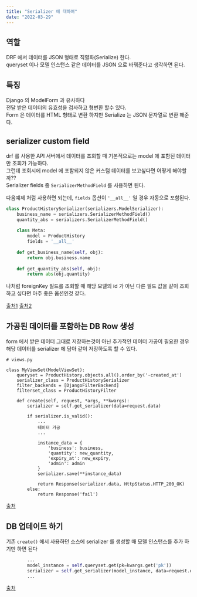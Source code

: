 ```yaml
---
title: "Serializer 에 대하여"
date: "2022-03-29"
---
```


## 역할
DRF 에서 데이터를 JSON 형태로 직렬화(Serialize) 한다.  
queryset 이나 모델 인스턴스 같은 데이터를 JSON 으로 바꿔준다고 생각하면 된다.

## 특징
Django 의 ModelForm 과 유사하다  
전달 받은 데이터의 유효성을 검사하고 형변환 할수 있다.  
Form 은 데이터를 HTML 형태로 변환 하지만 Serialize 는 JSON 문자열로 변환 해준다.

## serializer custom field
drf 를 사용한 API 서버에서 데이터를 조회할 때 기본적으로는 model 에 포함된 데이터만 조회가 가능하다.  
그런데 조회시에 model 에 포함되지 않은 커스텀 데이터를 보고싶다면 어떻게 해야할까??  
Serializer fields 중 `SerializerMethodField` 를 사용하면 된다.  

다음예제 처럼 사용하면 되는데, `fields` 옵션이 `'__all__'` 일 경우 자동으로 포함된다.
```python
class ProductHistorySerializer(serializers.ModelSerializer):
    business_name = serializers.SerializerMethodField()
    quantity_abs = serializers.SerializerMethodField()
    
    class Meta:
        model = ProductHistory
        fields = '__all__'
    
    def get_business_name(self, obj):
        return obj.business.name
    
    def get_quantity_abs(self, obj):
        return abs(obj.quantity)
```
나처럼 foreignKey 필드를 조회할 때 해당 모델의 id 가 아닌 다른 필드 값을 같이 조회하고 싶다면 아주 좋은 옵션인것 같다.  

[출처1](https://www.django-rest-framework.org/api-guide/fields/#serializermethodfield)
[출처2](https://ssungkang.tistory.com/entry/Django-Serializer-Custom-Field-SerializerMethodField)

## 가공된 데이터를 포함하는 DB Row 생성
form 에서 받은 데이터 그대로 저장하는것이 아닌 추가적인 데이터 가공이 필요한 경우 해당 데이터를 serializer 에 담아 같이 저장하도록 할 수 있다.
```
# views.py

class MyViewSet(ModelViewSet):
    queryset = ProductHistory.objects.all().order_by('-created_at')
    serializer_class = ProductHistorySerializer
    filter_backends = [DjangoFilterBackend]
    filterset_class = ProductHistoryFilter
    
    def create(self, request, *args, **kwargs):
        serializer = self.get_serializer(data=request.data)
    
        if serializer.is_valid():
            ...
            데이터 가공
            ...
            
            instance_data = {
                'business': business,
                'quantity': new_quantity,
                'expiry_at': new_expiry,
                'admin': admin
            }
            serializer.save(**instance_data)
            
            return Response(serializer.data, HttpStatus.HTTP_200_OK)
        else:
            return Response('fail')
```

[출처](https://show-me-the-money.tistory.com/entry/Django-Rest-Framework-Serializer%EC%97%90-Model-Instance%EB%A5%BC-%EC%9D%B8%EC%9E%90%EA%B0%92%EC%9C%BC%EB%A1%9C-%EB%B3%B4%EB%82%B4%EA%B8%B0)

## DB 업데이트 하기
기존 `create()` 에서 사용하던 소스에 serializer 를 생성할 때 모델 인스턴스를 추가 하기만 하면 된다

```python
        ...
        model_instance = self.queryset.get(pk=kwargs.get('pk'))
        serializer = self.get_serializer(model_instance, data=request.data)
        ...
```

[출처](https://stackoverflow.com/questions/37021954/django-update-viewset)
